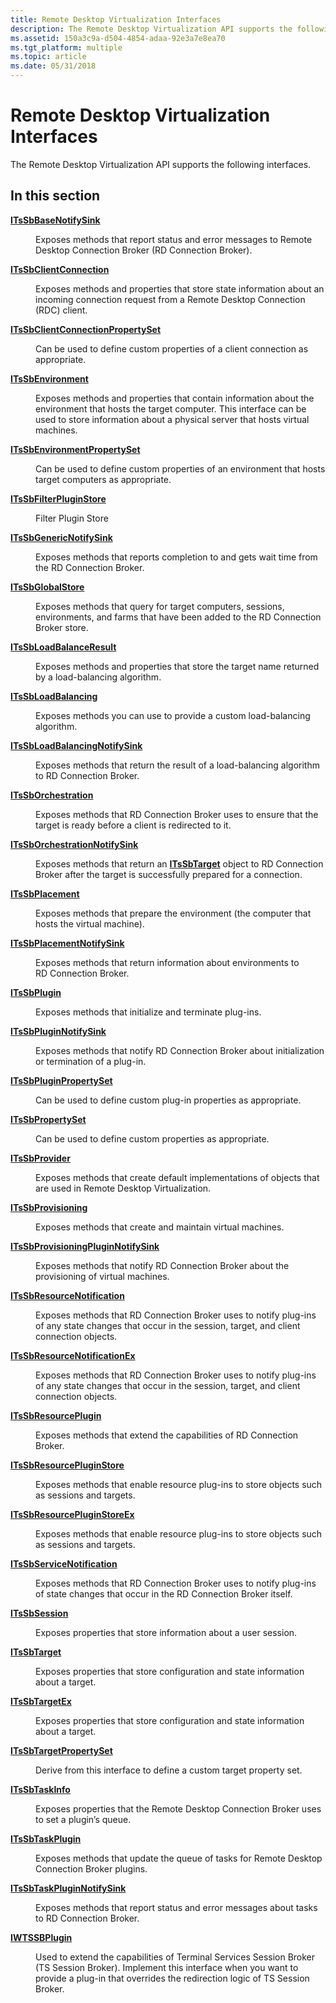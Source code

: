 ```yaml
---
title: Remote Desktop Virtualization Interfaces
description: The Remote Desktop Virtualization API supports the following interfaces.
ms.assetid: 150a3c9a-d504-4854-adaa-92e3a7e8ea70
ms.tgt_platform: multiple
ms.topic: article
ms.date: 05/31/2018
---
```


# Remote Desktop Virtualization Interfaces

The Remote Desktop Virtualization API supports the following interfaces.

## In this section

<dl> <dt>

[**ITsSbBaseNotifySink**](/windows/desktop/api/sbtsv/nn-sbtsv-itssbbasenotifysink)
</dt> <dd>

Exposes methods that report status and error messages to Remote Desktop Connection Broker (RD Connection Broker).

</dd> <dt>

[**ITsSbClientConnection**](/windows/desktop/api/sbtsv/nn-sbtsv-itssbclientconnection)
</dt> <dd>

Exposes methods and properties that store state information about an incoming connection request from a Remote Desktop Connection (RDC) client.

</dd> <dt>

[**ITsSbClientConnectionPropertySet**](https://msdn.microsoft.com/en-us/library/Dd379591(v=VS.85).aspx)
</dt> <dd>

Can be used to define custom properties of a client connection as appropriate.

</dd> <dt>

[**ITsSbEnvironment**](/windows/desktop/api/sbtsv/nn-sbtsv-itssbenvironment)
</dt> <dd>

Exposes methods and properties that contain information about the environment that hosts the target computer. This interface can be used to store information about a physical server that hosts virtual machines.

</dd> <dt>

[**ITsSbEnvironmentPropertySet**](https://msdn.microsoft.com/en-us/library/Ee351632(v=VS.85).aspx)
</dt> <dd>

Can be used to define custom properties of an environment that hosts target computers as appropriate.

</dd> <dt>

[**ITsSbFilterPluginStore**](/windows/desktop/api/sbtsv/nn-sbtsv-itssbfilterpluginstore)
</dt> <dd>

Filter Plugin Store

</dd> <dt>

[**ITsSbGenericNotifySink**](/windows/desktop/api/sbtsv/nn-sbtsv-itssbgenericnotifysink)
</dt> <dd>

Exposes methods that reports completion to and gets wait time from the RD Connection Broker.

</dd> <dt>

[**ITsSbGlobalStore**](/windows/desktop/api/sbtsv/nn-sbtsv-itssbglobalstore)
</dt> <dd>

Exposes methods that query for target computers, sessions, environments, and farms that have been added to the RD Connection Broker store.

</dd> <dt>

[**ITsSbLoadBalanceResult**](/windows/desktop/api/sbtsv/nn-sbtsv-itssbloadbalanceresult)
</dt> <dd>

Exposes methods and properties that store the target name returned by a load-balancing algorithm.

</dd> <dt>

[**ITsSbLoadBalancing**](/windows/desktop/api/sbtsv/nn-sbtsv-itssbloadbalancing)
</dt> <dd>

Exposes methods you can use to provide a custom load-balancing algorithm.

</dd> <dt>

[**ITsSbLoadBalancingNotifySink**](/windows/desktop/api/sbtsv/nn-sbtsv-itssbloadbalancingnotifysink)
</dt> <dd>

Exposes methods that return the result of a load-balancing algorithm to RD Connection Broker.

</dd> <dt>

[**ITsSbOrchestration**](/windows/desktop/api/sbtsv/nn-sbtsv-itssborchestration)
</dt> <dd>

Exposes methods that RD Connection Broker uses to ensure that the target is ready before a client is redirected to it.

</dd> <dt>

[**ITsSbOrchestrationNotifySink**](/windows/desktop/api/sbtsv/nn-sbtsv-itssborchestrationnotifysink)
</dt> <dd>

Exposes methods that return an [**ITsSbTarget**](/windows/desktop/api/sbtsv/nn-sbtsv-itssbtarget) object to RD Connection Broker after the target is successfully prepared for a connection.

</dd> <dt>

[**ITsSbPlacement**](/windows/desktop/api/sbtsv/nn-sbtsv-itssbplacement)
</dt> <dd>

Exposes methods that prepare the environment (the computer that hosts the virtual machine).

</dd> <dt>

[**ITsSbPlacementNotifySink**](/windows/desktop/api/sbtsv/nn-sbtsv-itssbplacementnotifysink)
</dt> <dd>

Exposes methods that return information about environments to RD Connection Broker.

</dd> <dt>

[**ITsSbPlugin**](/windows/desktop/api/sbtsv/nn-sbtsv-itssbplugin)
</dt> <dd>

Exposes methods that initialize and terminate plug-ins.

</dd> <dt>

[**ITsSbPluginNotifySink**](/windows/desktop/api/sbtsv/nn-sbtsv-itssbpluginnotifysink)
</dt> <dd>

Exposes methods that notify RD Connection Broker about initialization or termination of a plug-in.

</dd> <dt>

[**ITsSbPluginPropertySet**](https://msdn.microsoft.com/en-us/library/Dd379636(v=VS.85).aspx)
</dt> <dd>

Can be used to define custom plug-in properties as appropriate.

</dd> <dt>

[**ITsSbPropertySet**](https://msdn.microsoft.com/en-us/library/Dd379645(v=VS.85).aspx)
</dt> <dd>

Can be used to define custom properties as appropriate.

</dd> <dt>

[**ITsSbProvider**](/windows/desktop/api/sbtsv/nn-sbtsv-itssbprovider)
</dt> <dd>

Exposes methods that create default implementations of objects that are used in Remote Desktop Virtualization.

</dd> <dt>

[**ITsSbProvisioning**](/windows/desktop/api/sbtsv/nn-sbtsv-itssbprovisioning)
</dt> <dd>

Exposes methods that create and maintain virtual machines.

</dd> <dt>

[**ITsSbProvisioningPluginNotifySink**](/windows/desktop/api/sbtsv/nn-sbtsv-itssbprovisioningpluginnotifysink)
</dt> <dd>

Exposes methods that notify RD Connection Broker about the provisioning of virtual machines.

</dd> <dt>

[**ITsSbResourceNotification**](/windows/desktop/api/sbtsv/nn-sbtsv-itssbresourcenotification)
</dt> <dd>

Exposes methods that RD Connection Broker uses to notify plug-ins of any state changes that occur in the session, target, and client connection objects.

</dd> <dt>

[**ITsSbResourceNotificationEx**](/windows/desktop/api/sbtsv/nn-sbtsv-itssbresourcenotificationex)
</dt> <dd>

Exposes methods that RD Connection Broker uses to notify plug-ins of any state changes that occur in the session, target, and client connection objects.

</dd> <dt>

[**ITsSbResourcePlugin**](https://msdn.microsoft.com/en-us/library/Dd379662(v=VS.85).aspx)
</dt> <dd>

Exposes methods that extend the capabilities of RD Connection Broker.

</dd> <dt>

[**ITsSbResourcePluginStore**](/windows/desktop/api/sbtsv/nn-sbtsv-itssbresourcepluginstore)
</dt> <dd>

Exposes methods that enable resource plug-ins to store objects such as sessions and targets.

</dd> <dt>

[**ITsSbResourcePluginStoreEx**](itssbresourcepluginstoreex.md)
</dt> <dd>

Exposes methods that enable resource plug-ins to store objects such as sessions and targets.

</dd> <dt>

[**ITsSbServiceNotification**](/windows/desktop/api/sbtsv/nn-sbtsv-itssbservicenotification)
</dt> <dd>

Exposes methods that RD Connection Broker uses to notify plug-ins of state changes that occur in the RD Connection Broker itself.

</dd> <dt>

[**ITsSbSession**](/windows/desktop/api/sbtsv/nn-sbtsv-itssbsession)
</dt> <dd>

Exposes properties that store information about a user session.

</dd> <dt>

[**ITsSbTarget**](/windows/desktop/api/sbtsv/nn-sbtsv-itssbtarget)
</dt> <dd>

Exposes properties that store configuration and state information about a target.

</dd> <dt>

[**ITsSbTargetEx**](itssbtargetex.md)
</dt> <dd>

Exposes properties that store configuration and state information about a target.

</dd> <dt>

[**ITsSbTargetPropertySet**](https://msdn.microsoft.com/en-us/library/Dd379695(v=VS.85).aspx)
</dt> <dd>

Derive from this interface to define a custom target property set.

</dd> <dt>

[**ITsSbTaskInfo**](/windows/desktop/api/sbtsv/nn-sbtsv-itssbtaskinfo)
</dt> <dd>

Exposes properties that the Remote Desktop Connection Broker uses to set a plugin’s queue.

</dd> <dt>

[**ITsSbTaskPlugin**](/windows/desktop/api/sbtsv/nn-sbtsv-itssbtaskplugin)
</dt> <dd>

Exposes methods that update the queue of tasks for Remote Desktop Connection Broker plugins.

</dd> <dt>

[**ITsSbTaskPluginNotifySink**](/windows/desktop/api/sbtsv/nn-sbtsv-itssbtaskpluginnotifysink)
</dt> <dd>

Exposes methods that report status and error messages about tasks to RD Connection Broker.

</dd> <dt>

[**IWTSSBPlugin**](/windows/desktop/api/Tssbx/nn-tssbx-iwtssbplugin)
</dt> <dd>

Used to extend the capabilities of Terminal Services Session Broker (TS Session Broker). Implement this interface when you want to provide a plug-in that overrides the redirection logic of TS Session Broker.

</dd> </dl>

 

 




